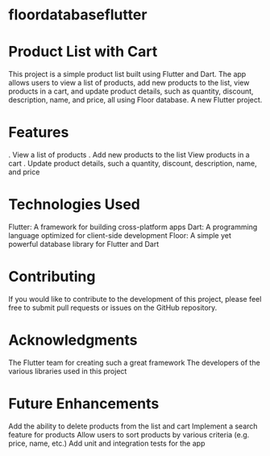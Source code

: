 # floordatabaseflutter
# Product List with Cart 

This project is a simple product list built using Flutter and Dart. The app allows users to view a list of products, add new products to the list, view products in a cart, and update product details, such as quantity, discount, description, name, and price, all using Floor database.
A new Flutter project.

# Features

. View a list of products
. Add new products to the list
View products in a cart
. Update product details, such a  quantity, discount, description, name, and price

# Technologies Used

Flutter: A framework for building cross-platform apps
Dart: A programming language optimized for client-side development
Floor: A simple yet powerful database library for Flutter and Dart

# Contributing

If you would like to contribute to the development of this project, please feel free to submit pull requests or issues on the GitHub repository.

# Acknowledgments

The Flutter team for creating such a great framework
The developers of the various libraries used in this project

# Future Enhancements

Add the ability to delete products from the list and cart
Implement a search feature for products
Allow users to sort products by various criteria (e.g. price, name, etc.)
Add unit and integration tests for the app



